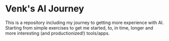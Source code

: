 # Venk's AI Journey

This is a repository including my journey to getting more experience with AI.  Starting from
simple exercises to get me started, to, in time, longer and more interesting (and
productionized!) tools/apps.

